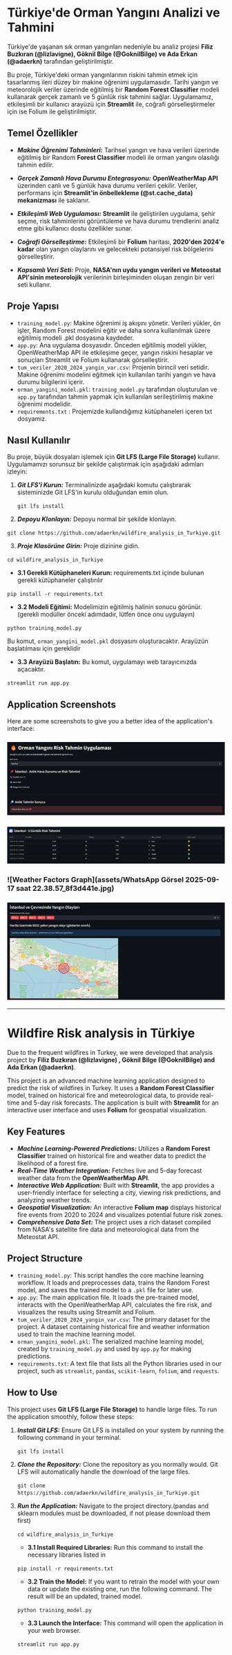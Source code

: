 # Türkiye'de Orman Yangını Analizi ve Tahmini

Türkiye'de yaşanan sık orman yangınları nedeniyle bu analiz projesi **Filiz Buzkıran (@lizlavigne), Göknil Bilge (@GoknilBilge) ve Ada Erkan (@adaerkn)** tarafından geliştirilmiştir.

Bu proje, Türkiye'deki orman yangınlarının riskini tahmin etmek için tasarlanmış ileri düzey bir makine öğrenimi uygulamasıdır. Tarihi yangın ve meteorolojik veriler üzerinde eğitilmiş bir **Random Forest Classifier** modeli kullanarak gerçek zamanlı ve 5 günlük risk tahmini sağlar. Uygulamamız, etkileşimli bir kullanıcı arayüzü için **Streamlit** ile, coğrafi görselleştirmeler için ise Folium ile geliştirilmiştir.

## Temel Özellikler
* ***Makine Öğrenimi Tahminleri:*** Tarihsel yangın ve hava verileri üzerinde eğitilmiş bir Random **Forest Classifier** modeli ile orman yangını olasılığı tahmin edilir.

* ***Gerçek Zamanlı Hava Durumu Entegrasyonu:*** **OpenWeatherMap API** üzerinden canlı ve 5 günlük hava durumu verileri çekilir. Veriler, performans için **Streamlit'in önbellekleme (@st.cache_data) mekanizması** ile saklanır.

* ***Etkileşimli Web Uygulaması:*** **Streamlit** ile geliştirilen uygulama, şehir seçme, risk tahminlerini görüntüleme ve hava durumu trendlerini analiz etme gibi kullanıcı dostu özellikler sunar.

* ***Coğrafi Görselleştirme:*** Etkileşimli bir **Folium** haritası, **2020'den 2024'e kadar** olan yangın olaylarını ve gelecekteki potansiyel risk bölgelerini görselleştirir.

* ***Kapsamlı Veri Seti:*** Proje, **NASA'nın uydu yangın verileri ve Meteostat API'sinin meteorolojik** verilerinin birleşiminden oluşan zengin bir veri seti kullanır.

## Proje Yapısı
* `training_model.py`: Makine öğrenimi iş akışını yönetir. Verileri yükler, ön işler, Random Forest modelini eğitir ve daha sonra kullanılmak üzere eğitilmiş modeli .pkl dosyasına kaydeder.
* `app.py`:  Ana uygulama dosyasıdır. Önceden eğitilmiş modeli yükler, OpenWeatherMap API ile etkileşime geçer, yangın riskini hesaplar ve sonuçları Streamlit ve Folium kullanarak görselleştirir.
* `tum_veriler_2020_2024_yangin_var.csv`: Projenin birincil veri setidir. Makine öğrenimi modelini eğitmek için kullanılan tarihi yangın ve hava durumu bilgilerini içerir.
*  `orman_yangini_model.pkl`: `training_model.py` tarafından oluşturulan ve  `app.py` 
tarafından tahmin yapmak için kullanılan serileştirilmiş makine öğrenimi modelidir.
* `requirements.txt` : Projemizde kullandığımız kütüphaneleri içeren txt dosyamız.
 

  
## Nasıl Kullanılır

Bu proje, büyük dosyaları işlemek için **Git LFS (Large File Storage)** kullanır. Uygulamamızı sorunsuz bir şekilde çalıştırmak için aşağıdaki adımları izleyin:


1. ***Git LFS'i Kurun:*** Terminalinizde aşağıdaki komutu çalıştırarak sisteminizde Git LFS'in kurulu olduğundan emin olun.

   `git lfs install`
   
2. ***Depoyu Klonlayın:*** Depoyu normal bir şekilde klonlayın. 

  `git clone https://github.com/adaerkn/wildfire_analysis_in_Turkiye.git`
  
3. ***Proje Klasörüne Girin:*** Proje dizinine gidin.
      
 `cd wildfire_analysis_in_Turkiye`
 
  *  **3.1 Gerekli Kütüphaneleri Kurun:** requirements.txt içinde bulunan gerekli kütüphaneler çalıştırılır

   `pip install -r requirements.txt`
    
  * **3.2 Modeli Eğitimi:** Modelimizin eğitilmiş halinin sonucu görünür. (gerekli modüller önceki adımdadır, lütfen önce onu uygulayın)
    
 `python training_model.py`

  Bu komut, `orman_yangini_model.pkl` dosyasını oluşturacaktır. Arayüzün başlatılması için gereklidir

  * **3.3 Arayüzü Başlatın:**
Bu komut, uygulamayı  web tarayıcınızda açacaktır.

 `streamlit run app.py`


## Application Screenshots
Here are some screenshots to give you a better idea of the application's interface:

### ![Current Weather and Risk Prediction](assets/1.bmp)

### ![5-Day Risk Forecast](assets/2.bmp)

### ![Weather Factors Graph](assets/WhatsApp Görsel 2025-09-17 saat 22.38.57_8f3d441e.jpg)

### ![Wildfire Locations Map](assets/4.bmp)


---------
# Wildfire Risk analysis in Türkiye
Due to the frequent wildfires in Turkey, we were developed that analysis project by **Filiz Buzkıran (@lizlavigne) ,  Göknil Bilge (@GoknilBilge) and Ada Erkan (@adaerkn)**.

This project is an advanced machine learning application designed to predict the risk of wildfires in Turkey. It uses a **Random Forest Classifier** model, trained on historical fire and meteorological data, to provide real-time and 5-day risk forecasts. The application is built with **Streamlit** for an interactive user interface and uses **Folium** for geospatial visualization.

## Key Features

* ***Machine Learning-Powered Predictions:*** Utilizes a **Random Forest Classifier** trained on historical fire and weather data to predict the likelihood of a forest fire.
* ***Real-Time Weather Integration:*** Fetches live and 5-day forecast weather data from the **OpenWeatherMap API**.
* ***Interactive Web Application:*** Built with **Streamlit**, the app provides a user-friendly interface for selecting a city, viewing risk predictions, and analyzing weather trends.
* ***Geospatial Visualization:***  An interactive **Folium map** displays historical fire events from 2020 to 2024 and visualizes potential future risk zones.
* ***Comprehensive Data Set:*** The project uses a rich dataset compiled from NASA's satellite fire data and meteorological data from the Meteostat API.

## Project Structure

* `training_model.py`: This script handles the core machine learning workflow. It loads and preprocesses data, trains the Random Forest model, and saves the trained model to a `.pkl` file for later use.
* `app.py`: The main application file. It loads the pre-trained model, interacts with the OpenWeatherMap API, calculates the fire risk, and visualizes the results using Streamlit and Folium.
* `tum_veriler_2020_2024_yangin_var.csv`: The primary dataset for the project. A dataset containing historical fire and weather information used to train the machine learning model.
* `orman_yangini_model.pkl`: The serialized machine learning model, created by `training_model.py` and used by `app.py` for making predictions.
* `requirements.txt`: A text file that lists all the Python libraries used in our project, such as `streamlit`, `pandas`, `scikit-learn`, `folium`, and `requests`.


## How to Use

This project uses **Git LFS (Large File Storage)** to handle large files. To run the application smoothly, follow these steps:

1. ***Install Git LFS:*** Ensure Git LFS is installed on your system by running the following command in your terminal.
   
    `git lfs install`

2. ***Clone the Repository:*** Clone the repository as you normally would. Git LFS will automatically handle the download of the large files.
 
    `git clone https://github.com/adaerkn/wildfire_analysis_in_Turkiye.git`

3. ***Run the Application:*** Navigate to the project directory.(pandas and sklearn modules must be downloaded, if not please download them first)
 
    `cd wildfire_analysis_in_Turkiye`

    * **3.1 Install Required Libraries:**  Run this command to install the necessary libraries listed in
      
    `pip install -r requirements.txt`
      
    * **3.2 Train the Model:** If you want to retrain the model with your own data or update the existing one, run the following command. The result will be an updated, trained model.
    
    `python training_model.py`

    * **3.3 Launch the Interface:**
    This command will open the application in your web browser.
    
    `streamlit run app.py` 
